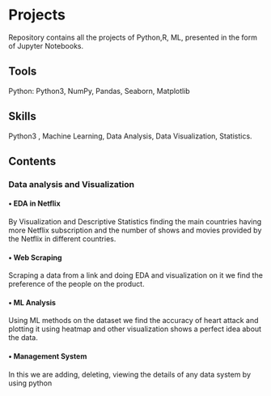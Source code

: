 # Projects
Repository contains all the projects of Python,R, ML, presented in the form of Jupyter Notebooks.

## Tools
Python: Python3, NumPy, Pandas, Seaborn, Matplotlib

## Skills
Python3 , Machine Learning, Data Analysis, Data Visualization, Statistics.
       
## Contents
### Data analysis and Visualization

#### •	EDA in Netflix

   By Visualization and Descriptive Statistics finding the main countries having more  Netflix subscription and the number of shows and movies provided by the Netflix in different countries.

#### •	Web Scraping

   Scraping a data from a link and doing EDA and visualization on it we find the preference of the people on the product.
   
#### •	ML Analysis 

   Using ML methods on the dataset we find the accuracy of  heart attack and plotting it using heatmap and other visualization shows a perfect idea about the data.

#### •	Management System
    
   In this we are adding, deleting, viewing the details of any data system by using python


                    
             
               
                    
